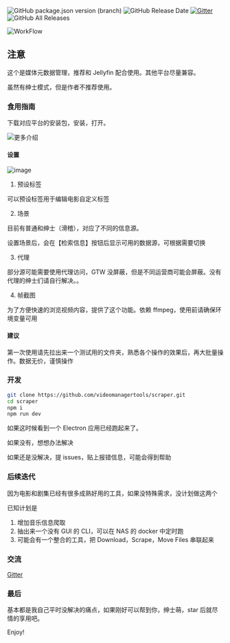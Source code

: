 ![GitHub package.json version (branch)](https://img.shields.io/github/package-json/v/videomanagertools/scraper/master)
![GitHub Release Date](https://img.shields.io/github/release-date/videomanagertools/scraper)
[![Gitter](https://badges.gitter.im/videomanagertools/uScraper.svg)](https://gitter.im/videomanagertools/uScraper?utm_source=badge&utm_medium=badge&utm_campaign=pr-badge)
![GitHub All Releases](https://img.shields.io/github/downloads/videomanagertools/scraper/total)

![WorkFlow](https://img.shields.io/github/workflow/status/videomanagertools/scraper/package?color=orange&label=actions&logo=github&logoColor=orange&style=for-the-badge)

## 注意

这个是媒体元数据管理，推荐和 Jellyfin 配合使用。其他平台尽量兼容。

虽然有绅士模式，但是作者不推荐使用。

### 食用指南

下载对应平台的安装包，安装，打开。

![更多介绍](https://user-images.githubusercontent.com/20250430/68590465-82588b80-04c9-11ea-94bf-1d64a2e8c2a4.png)

#### 设置

![image](https://user-images.githubusercontent.com/20250430/68587173-6355fb80-04c1-11ea-8dbb-02dfbdae542c.png)

1. 预设标签

可以预设标签用于编辑电影自定义标签

2. 场景

目前有普通和绅士（滑稽），对应了不同的信息源。

设置场景后，会在【检索信息】按钮后显示可用的数据源，可根据需要切换

3. 代理

部分源可能需要使用代理访问，GTW 没屏蔽，但是不同运营商可能会屏蔽。没有代理的绅士们请自行解决。。

4. 帧截图

为了方便快速的浏览视频内容，提供了这个功能。依赖 ffmpeg，使用前请确保环境变量可用

#### 建议

第一次使用请先拉出来一个测试用的文件夹，熟悉各个操作的效果后，再大批量操作。数据无价，谨慎操作

### 开发

```bash
git clone https://github.com/videomanagertools/scraper.git
cd scraper
npm i
npm run dev
```

如果这时候看到一个 Electron 应用已经跑起来了。

如果没有，想想办法解决

如果还是没解决，提 issues，贴上报错信息，可能会得到帮助

### 后续迭代

因为电影和剧集已经有很多成熟好用的工具，如果没特殊需求，没计划做这两个

已知计划是

1. 增加音乐信息爬取
2. 抽出来一个没有 GUI 的 CLI，可以在 NAS 的 docker 中定时跑
3. 可能会有一个整合的工具，把 Download，Scrape，Move Files 串联起来

### 交流

[Gitter](https://gitter.im/videomanagertools/uScraper?utm_source=share-link&utm_medium=link&utm_campaign=share-link)

### 最后

基本都是我自己平时没解决的痛点，如果刚好可以帮到你，绅士萌，star 后就尽情的享用吧。

Enjoy!
